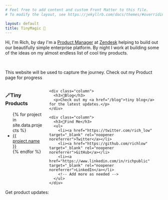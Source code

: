 ```yaml
---
# Feel free to add content and custom Front Matter to this file.
# To modify the layout, see https://jekyllrb.com/docs/themes/#overriding-theme-defaults

layout: default
title: TinyMagic 🔮
---
```


<div id="home">
  <p>Hi, I'm Rich, by day I'm a <a href="https://www.linkedin.com/in/richpublic" target="_blank" rel="noopener noreferrer">Product Manager</a> at <a href="https://www.zendesk.com" target="_blank" rel="noopener noreferrer">Zendesk</a> helping to build out our beautifully simple enterprise platform. By night I work at building some of the ideas on my almost endless list of cool tiny products.</p> 
  <br>
  <p>This website will be used to capture the journey. Check out my Product page for progress</p>

  <div class="columns">
    <div class="column">
      <h3>🪄Tiny Products</h3>
      <ul>
        {% for project in site.data.projects %}
        <li>
          <a href="{{ project.url }}">{{ project.name }}</a>
        </li>
        {% endfor %}
      </ul>
    </div>

    <div class="column">
      <h3>📒Blog</h3>
      <p>Check out my <a href="/blog">tiny blog</a> for the latest updates.</p>
    </div>

    <div class="column">
      <h3>🔭Find Me</h3>
      <ul>
        <li><a href="https://twitter.com/rich_low" target="_blank" rel="noopener noreferrer">Twitter</a></li>
        <li><a href="https://github.com/richlow" target="_blank" rel="noopener noreferrer">GitHub</a></li>
        <li><a href="https://www.linkedin.com/in/richpublic" target="_blank" rel="noopener noreferrer">LinkedIn</a></li>
        <!-- Add more as needed -->
      </ul>
    </div>

  </div>
  Get product updates:
  <script async src="https://eomail6.com/form/7882d194-fa87-11ed-a741-ad771fd0071d.js" data-form="7882d194-fa87-11ed-a741-ad771fd0071d"></script>
</div>
